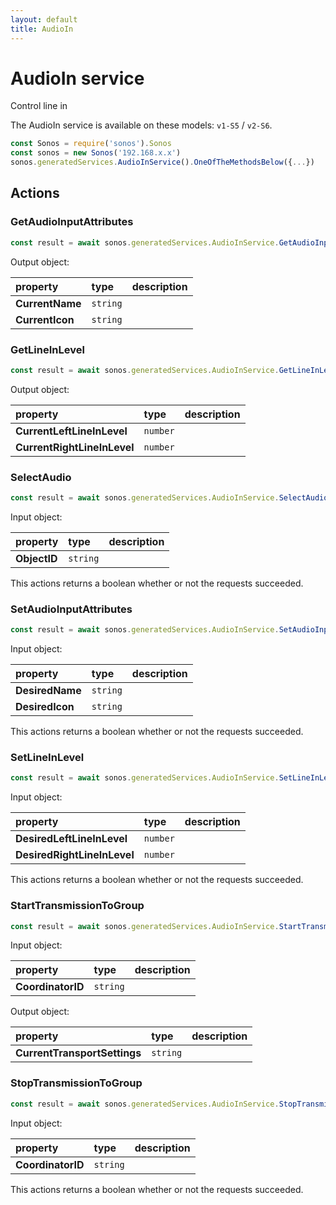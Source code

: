```yaml
---
layout: default
title: AudioIn
---
```

# AudioIn service

Control line in

The AudioIn service is available on these models: `v1-S5` / `v2-S6`.

```js
const Sonos = require('sonos').Sonos
const sonos = new Sonos('192.168.x.x')
sonos.generatedServices.AudioInService().OneOfTheMethodsBelow({...})
```

## Actions

### GetAudioInputAttributes

```js
const result = await sonos.generatedServices.AudioInService.GetAudioInputAttributes();
```

Output object:

| property | type | description |
|:----------|:-----|:------------|
| **CurrentName** | `string` |  |
| **CurrentIcon** | `string` |  |

### GetLineInLevel

```js
const result = await sonos.generatedServices.AudioInService.GetLineInLevel();
```

Output object:

| property | type | description |
|:----------|:-----|:------------|
| **CurrentLeftLineInLevel** | `number` |  |
| **CurrentRightLineInLevel** | `number` |  |

### SelectAudio

```js
const result = await sonos.generatedServices.AudioInService.SelectAudio({ ObjectID:... });
```

Input object:

| property | type | description |
|:----------|:-----|:------------|
| **ObjectID** | `string` |  |

This actions returns a boolean whether or not the requests succeeded.

### SetAudioInputAttributes

```js
const result = await sonos.generatedServices.AudioInService.SetAudioInputAttributes({ DesiredName:..., DesiredIcon:... });
```

Input object:

| property | type | description |
|:----------|:-----|:------------|
| **DesiredName** | `string` |  |
| **DesiredIcon** | `string` |  |

This actions returns a boolean whether or not the requests succeeded.

### SetLineInLevel

```js
const result = await sonos.generatedServices.AudioInService.SetLineInLevel({ DesiredLeftLineInLevel:..., DesiredRightLineInLevel:... });
```

Input object:

| property | type | description |
|:----------|:-----|:------------|
| **DesiredLeftLineInLevel** | `number` |  |
| **DesiredRightLineInLevel** | `number` |  |

This actions returns a boolean whether or not the requests succeeded.

### StartTransmissionToGroup

```js
const result = await sonos.generatedServices.AudioInService.StartTransmissionToGroup({ CoordinatorID:... });
```

Input object:

| property | type | description |
|:----------|:-----|:------------|
| **CoordinatorID** | `string` |  |

Output object:

| property | type | description |
|:----------|:-----|:------------|
| **CurrentTransportSettings** | `string` |  |

### StopTransmissionToGroup

```js
const result = await sonos.generatedServices.AudioInService.StopTransmissionToGroup({ CoordinatorID:... });
```

Input object:

| property | type | description |
|:----------|:-----|:------------|
| **CoordinatorID** | `string` |  |

This actions returns a boolean whether or not the requests succeeded.


